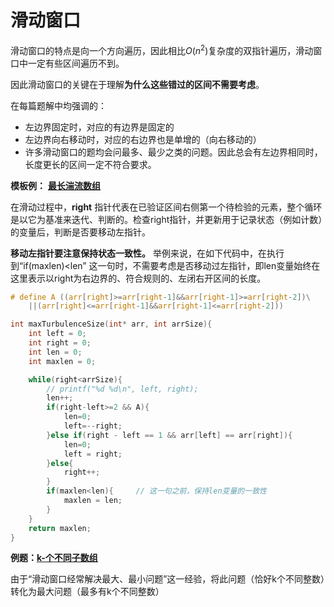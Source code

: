 # 滑动窗口

滑动窗口的特点是向一个方向遍历，因此相比$O(n^2)$复杂度的双指针遍历，滑动窗口中一定有些区间遍历不到。

因此滑动窗口的关键在于理解**为什么这些错过的区间不需要考虑**。

在每篇题解中均强调的：
- 左边界固定时，对应的有边界是固定的
- 左边界向右移动时，对应的右边界也是单增的（向右移动的）
- 许多滑动窗口的题均会问最多、最少之类的问题。因此总会有左边界相同时，长度更长的区间一定不符合要求。

**模板例：** **[最长湍流数组](978.最长湍流子数组.c)**

在滑动过程中，**right** 指针代表在已验证区间右侧第一个待检验的元素，整个循环是以它为基准来迭代、判断的。检查right指针，并更新用于记录状态（例如计数）的变量后，判断是否要移动左指针。

**移动左指针要注意保持状态一致性。** 举例来说，在如下代码中，在执行到“if(maxlen)<len” 这一句时，不需要考虑是否移动过左指针，即len变量始终在这里表示以right为右边界的、符合规则的、左闭右开区间的长度。

```C
# define A ((arr[right]>=arr[right-1]&&arr[right-1]>=arr[right-2])\
    ||(arr[right]<=arr[right-1]&&arr[right-1]<=arr[right-2]))

int maxTurbulenceSize(int* arr, int arrSize){
    int left = 0;
    int right = 0;
    int len = 0;
    int maxlen = 0;

    while(right<arrSize){
        // printf("%d %d\n", left, right);
        len++;
        if(right-left>=2 && A){
            len=0;
            left=--right;
        }else if(right - left == 1 && arr[left] == arr[right]){
            len=0;
            left = right;
        }else{
            right++;
        }
        if(maxlen<len){     // 这一句之前，保持len变量的一致性
            maxlen = len;
        }
    }
    return maxlen;
}
```

**例题：[k-个不同子数组](992.k-个不同整数的子数组.c)**

由于“滑动窗口经常解决最大、最小问题”这一经验，将此问题（恰好k个不同整数）转化为最大问题（最多有k个不同整数）
```C

```